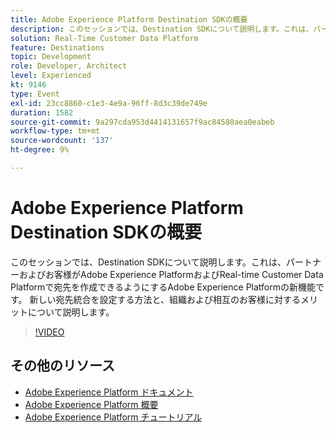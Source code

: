 ```yaml
---
title: Adobe Experience Platform Destination SDKの概要
description: このセッションでは、Destination SDKについて説明します。これは、パートナーおよびお客様がAdobe Experience PlatformおよびReal-time Customer Data Platformで宛先を作成できるようにするAdobe Experience Platformの新機能です。 新しい宛先統合を設定する方法と、組織および相互のお客様に対するメリットについて説明します。
solution: Real-Time Customer Data Platform
feature: Destinations
topic: Development
role: Developer, Architect
level: Experienced
kt: 9146
type: Event
exl-id: 23cc8860-c1e3-4e9a-96ff-8d3c39de749e
duration: 1582
source-git-commit: 9a297cda953d4414131657f9ac84580aea0eabeb
workflow-type: tm+mt
source-wordcount: '137'
ht-degree: 9%

---
```


# Adobe Experience Platform Destination SDKの概要

このセッションでは、Destination SDKについて説明します。これは、パートナーおよびお客様がAdobe Experience PlatformおよびReal-time Customer Data Platformで宛先を作成できるようにするAdobe Experience Platformの新機能です。 新しい宛先統合を設定する方法と、組織および相互のお客様に対するメリットについて説明します。


>[!VIDEO](https://video.tv.adobe.com/v/337583/?quality=12&learn=on&hidetitle=true)

## その他のリソース

- [Adobe Experience Platform ドキュメント ](https://experienceleague.adobe.com/docs/experience-platform.html?lang=ja)
- [Adobe Experience Platform 概要](https://experienceleague.adobe.com/docs/experience-platform/landing/home.html?lang=ja)
- [Adobe Experience Platform チュートリアル](https://experienceleague.adobe.com/docs/platform-learn/tutorials/overview.html?lang=ja)
